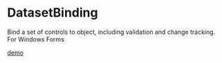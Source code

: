 # DatasetBinding
Bind a set of controls to object, including validation and change tracking. For Windows Forms

[demo]: https://github.com/felixalmesberger/felixalmesberger.github.io/blob/master/datasetbinding.gif?raw=true "Demonstration"
[demo]
